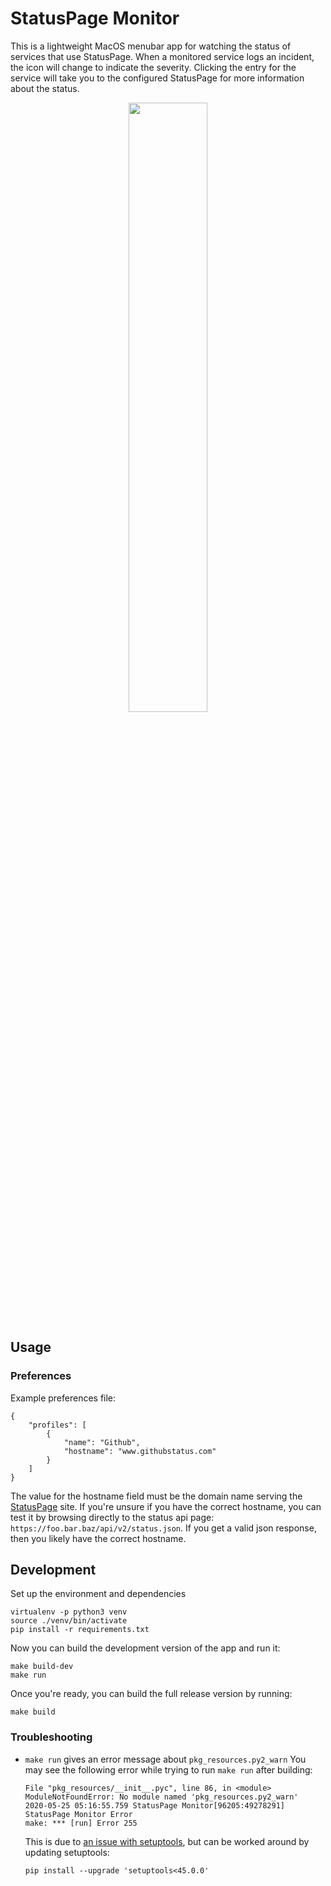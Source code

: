 # StatusPage Monitor

This is a lightweight MacOS menubar app for watching the status of services that use StatusPage. When a monitored service logs an incident, the icon will change to indicate the severity. Clicking the entry for the service will take you to the configured StatusPage for more information about the status.

<p align="center">
  <img width="50%" src="https://i.imgur.com/OI5xYse.png">
</p>

## Usage

### Preferences

Example preferences file:
```
{
    "profiles": [
        {
            "name": "Github",
            "hostname": "www.githubstatus.com"
        }
    ]
}
```

The value for the hostname field must be the domain name serving the [StatusPage](https://www.statuspage.io/) site. If you're unsure if you have the correct hostname, you can test it by browsing directly to the status api page: `https://foo.bar.baz/api/v2/status.json`. If you get a valid json response, then you likely have the correct hostname.

## Development

Set up the environment and dependencies

```
virtualenv -p python3 venv
source ./venv/bin/activate
pip install -r requirements.txt
```

Now you can build the development version of the app and run it:

```
make build-dev
make run
```

Once you're ready, you can build the full release version by running:

```
make build
```

### Troubleshooting

- `make run` gives an error message about `pkg_resources.py2_warn`
  You may see the following error while trying to run `make run` after building:
  ```
  File "pkg_resources/__init__.pyc", line 86, in <module>
  ModuleNotFoundError: No module named 'pkg_resources.py2_warn'
  2020-05-25 05:16:55.759 StatusPage Monitor[96205:49278291] StatusPage Monitor Error
  make: *** [run] Error 255
  ```

  This is due to [an issue with setuptools](https://github.com/pypa/setuptools/issues/1963), but can be worked around by updating setuptools:
  ```
  pip install --upgrade 'setuptools<45.0.0'
  ```
